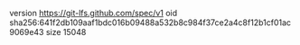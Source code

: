 version https://git-lfs.github.com/spec/v1
oid sha256:641f2db109aaf1bdc016b09488a532b8c984f37ce2a4c8f12b1cf01ac9069e43
size 15048
